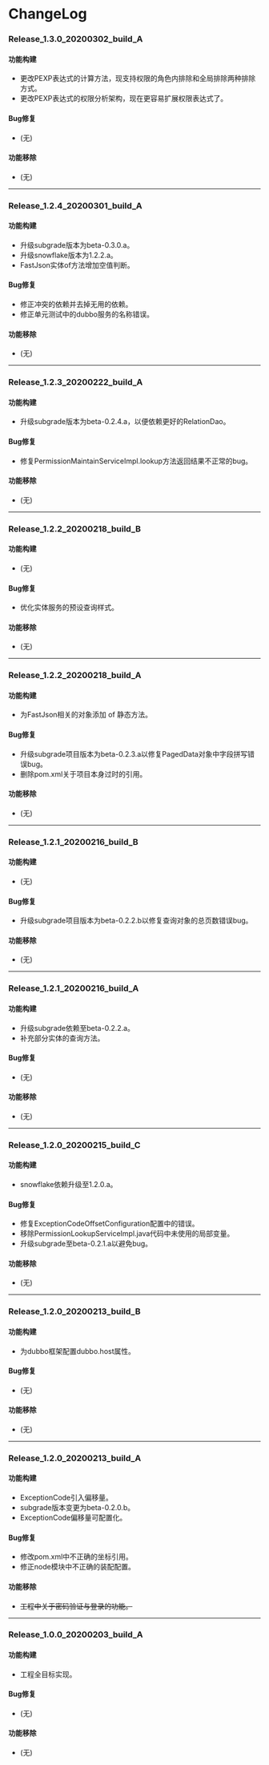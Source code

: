 # ChangeLog

### Release_1.3.0_20200302_build_A

#### 功能构建

- 更改PEXP表达式的计算方法，现支持权限的角色内排除和全局排除两种排除方式。
- 更改PEXP表达式的权限分析架构，现在更容易扩展权限表达式了。

#### Bug修复

- (无)

#### 功能移除

- (无)

---

### Release_1.2.4_20200301_build_A

#### 功能构建

- 升级subgrade版本为beta-0.3.0.a。
- 升级snowflake版本为1.2.2.a。
- FastJson实体of方法增加空值判断。

#### Bug修复

- 修正冲突的依赖并去掉无用的依赖。
- 修正单元测试中的dubbo服务的名称错误。

#### 功能移除

- (无)

---

### Release_1.2.3_20200222_build_A

#### 功能构建

- 升级subgrade版本为beta-0.2.4.a，以便依赖更好的RelationDao。

#### Bug修复

- 修复PermissionMaintainServiceImpl.lookup方法返回结果不正常的bug。

#### 功能移除

- (无)

---

### Release_1.2.2_20200218_build_B

#### 功能构建

- (无)

#### Bug修复

- 优化实体服务的预设查询样式。

#### 功能移除

- (无)

---

### Release_1.2.2_20200218_build_A

#### 功能构建

- 为FastJson相关的对象添加 of 静态方法。

#### Bug修复

- 升级subgrade项目版本为beta-0.2.3.a以修复PagedData对象中字段拼写错误bug。
- 删除pom.xml关于项目本身过时的引用。

#### 功能移除

- (无)

---

### Release_1.2.1_20200216_build_B

#### 功能构建

- (无)

#### Bug修复

- 升级subgrade项目版本为beta-0.2.2.b以修复查询对象的总页数错误bug。

#### 功能移除

- (无)

---

### Release_1.2.1_20200216_build_A

#### 功能构建

- 升级subgrade依赖至beta-0.2.2.a。
- 补充部分实体的查询方法。

#### Bug修复

- (无)

#### 功能移除

- (无)

---

### Release_1.2.0_20200215_build_C

#### 功能构建

- snowflake依赖升级至1.2.0.a。

#### Bug修复

- 修复ExceptionCodeOffsetConfiguration配置中的错误。
- 移除PermissionLookupServiceImpl.java代码中未使用的局部变量。
- 升级subgrade至beta-0.2.1.a以避免bug。

#### 功能移除

- (无)

---

### Release_1.2.0_20200213_build_B

#### 功能构建

- 为dubbo框架配置dubbo.host属性。

#### Bug修复

- (无)

#### 功能移除

- (无)

---

### Release_1.2.0_20200213_build_A

#### 功能构建

- ExceptionCode引入偏移量。
- subgrade版本变更为beta-0.2.0.b。
- ExceptionCode偏移量可配置化。

#### Bug修复

- 修改pom.xml中不正确的坐标引用。
- 修正node模块中不正确的装配配置。

#### 功能移除

- ~~工程中关于密码验证与登录的功能。~~

---

### Release_1.0.0_20200203_build_A

#### 功能构建

- 工程全目标实现。

#### Bug修复

- (无)

#### 功能移除

- (无)

